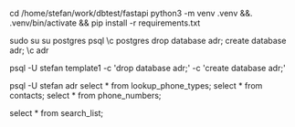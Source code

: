 cd /home/stefan/work/dbtest/fastapi
python3 -m venv .venv &&. .venv/bin/activate && pip install -r requirements.txt

sudo su
su postgres
psql
\c postgres
drop database adr;
create database adr;
\c adr

psql -U stefan template1 -c 'drop database adr;' -c 'create database adr;'

psql -U stefan adr 
select * from lookup_phone_types; select * from contacts; select * from phone_numbers;

select * from search_list;
